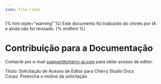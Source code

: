 ```yaml
---
icon: file-lines
---
```


{% hint style="warning" %}
Este documento foi traduzido do chinês por IA e ainda não foi revisado.
{% endhint %}

# Contribuição para a Documentação

Contacte por e-mail support@cherry-ai.com para obter acesso de editor. 

Título: Solicitação de Acesso de Editor para Cherry Studio Docs  
Corpo: Preencha o motivo da solicitação